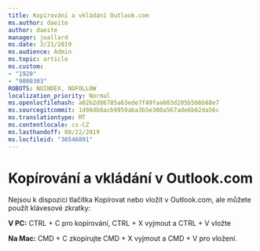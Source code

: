 ```yaml
---
title: Kopírování a vkládání Outlook.com
ms.author: daeite
author: daeite
manager: joallard
ms.date: 3/21/2019
ms.audience: Admin
ms.topic: article
ms.custom:
- "1920"
- "9000303"
ROBOTS: NOINDEX, NOFOLLOW
localization_priority: Normal
ms.openlocfilehash: a02b2d86785a63ede7f49faa603d205b566b68e7
ms.sourcegitcommit: 1d98db8acb9959aba3b5e308a567ade6b62da56c
ms.translationtype: MT
ms.contentlocale: cs-CZ
ms.lasthandoff: 08/22/2019
ms.locfileid: "36546891"
---
```

# <a name="copy-and-paste-in-outlookcom"></a>Kopírování a vkládání v Outlook.com

Nejsou k dispozici tlačítka Kopírovat nebo vložit v Outlook.com, ale můžete použít klávesové zkratky:

**V PC:** CTRL + C pro kopírování, CTRL + X vyjmout a CTRL + V vložte

**Na Mac:** CMD + C zkopírujte CMD + X vyjmout a CMD + V pro vložení.